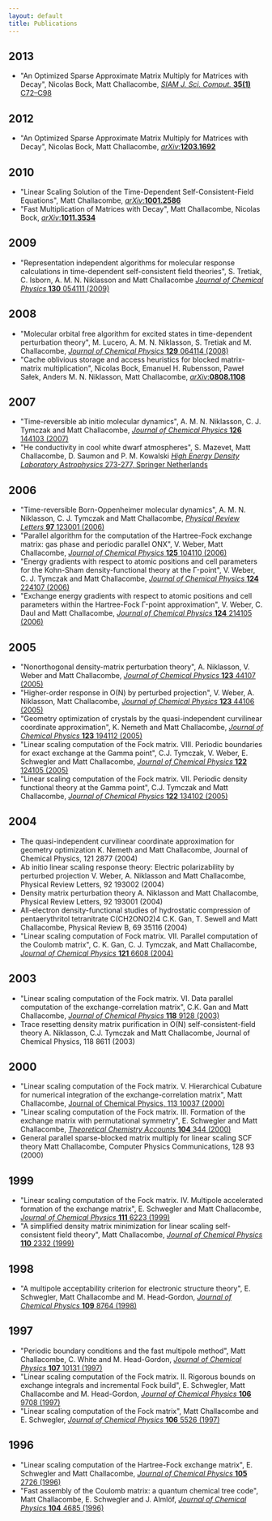 ```yaml
---
layout: default
title: Publications
---
```


2013
----

-   "An Optimized Sparse Approximate Matrix Multiply for Matrices with Decay", Nicolas Bock, Matt Challacombe, [*SIAM J. Sci. Comput.* **35(1)** C72–C98](http://dx.doi.org/10.1137/120870761)

2012
----

-   "An Optimized Sparse Approximate Matrix Multiply for Matrices with Decay", Nicolas Bock, Matt Challacombe, [*arXiv*:**1203.1692**](http://arxiv.org/abs/1203.1692)

2010
----

-   "Linear Scaling Solution of the Time-Dependent Self-Consistent-Field Equations", Matt Challacombe, [*arXiv*:**1001.2586**](http://arxiv.org/abs/1001.2586)
-   "Fast Multiplication of Matrices with Decay", Matt Challacombe, Nicolas Bock, [*arXiv*:**1011.3534**](http://arxiv.org/abs/1011.3534)

2009
----

-   "Representation independent algorithms for molecular response calculations in time-dependent self-consistent field theories", S. Tretiak, C. Isborn, A. M. N. Niklasson and Matt Challacombe [*Journal of Chemical Physics* **130** 054111 (2009)](http://dx.doi.org/10.1063/1.3068658)

2008
----

-   "Molecular orbital free algorithm for excited states in time-dependent perturbation theory", M. Lucero, A. M. N. Niklasson, S. Tretiak and M. Challacombe, [*Journal of Chemical Physics* **129** 064114 (2008)](http://dx.doi.org/10.1063/1.2965535)
-   "Cache oblivious storage and access heuristics for blocked matrix-matrix multiplication", Nicolas Bock, Emanuel H. Rubensson, Paweł Sałek, Anders M. N. Niklasson, Matt Challacombe, [*arXiv*:**0808.1108**](http://arxiv.org/abs/0808.1108)

2007
----

-   "Time-reversible ab initio molecular dynamics", A. M. N. Niklasson, C. J. Tymczak and Matt Challacombe, [*Journal of Chemical Physics* **126** 144103 (2007)](http://dx.doi.org/10.1063/1.2715556)
-   "He conductivity in cool white dwarf atmospheres", S. Mazevet, Matt Challacombe, D. Saumon and P. M. Kowalski [*High Energy Density Laboratory Astrophysics* 273-277, Springer Netherlands](http://dx.doi.org/10.1007/978-1-4020-6055-7_50)

2006
----

-   "Time-reversible Born-Oppenheimer molecular dynamics", A. M. N. Niklasson, C. J. Tymczak and Matt Challacombe, [*Physical Review Letters* **97** 123001 (2006)](http://dx.doi.org/10.1103/PhysRevLett.97.123001)
-   "Parallel algorithm for the computation of the Hartree-Fock exchange matrix: gas phase and periodic parallel ONX", V. Weber, Matt Challacombe, [*Journal of Chemical Physics* **125** 104110 (2006)](http://dx.doi.org/10.1063/1.2222359)
-   "Energy gradients with respect to atomic positions and cell parameters for the Kohn-Sham density-functional theory at the Γ-point", V. Weber, C. J. Tymczak and Matt Challacombe, [*Journal of Chemical Physics* **124** 224107 (2006)](http://dx.doi.org/10.1063/1.2202105)
-   "Exchange energy gradients with respect to atomic positions and cell parameters within the Hartree-Fock Γ-point approximation", V. Weber, C. Daul and Matt Challacombe, [*Journal of Chemical Physics* **124** 214105 (2006)](http://dx.doi.org/10.1063/1.2207625)

2005
----

-   "Nonorthogonal density-matrix perturbation theory", A. Niklasson, V. Weber and Matt Challacombe, [*Journal of Chemical Physics* **123** 44107 (2005)](http://dx.doi.org/10.1063/1.1944725)
-   "Higher-order response in O(N) by perturbed projection", V. Weber, A. Niklasson, Matt Challacombe, [*Journal of Chemical Physics* **123** 44106 (2005)](http://dx.doi.org/10.1063/1.1944724)
-   "Geometry optimization of crystals by the quasi-independent curvilinear coordinate approximation", K. Nemeth and Matt Challacombe, [*Journal of Chemical Physics* **123** 194112 (2005)](http://dx.doi.org/10.1063/1.2121569)
-   "Linear scaling computation of the Fock matrix. VIII. Periodic boundaries for exact exchange at the Gamma point", C.J. Tymczak, V. Weber, E. Schwegler and Matt Challacombe, [*Journal of Chemical Physics* **122** 124105 (2005)](http://dx.doi.org/10.1063/1.1869470)
-   "Linear scaling computation of the Fock matrix. VII. Periodic density functional theory at the Gamma point", C.J. Tymczak and Matt Challacombe, [*Journal of Chemical Physics* **122** 134102 (2005)](http://dx.doi.org/10.1063/1.1853374)

2004
----

-   The quasi-independent curvilinear coordinate approximation for geometry optimization K. Nemeth and Matt Challacombe, Journal of Chemical Physics, 121 2877 (2004)
-   Ab initio linear scaling response theory: Electric polarizability by perturbed projection V. Weber, A. Niklasson and Matt Challacombe, Physical Review Letters, 92 193002 (2004)
-   Density matrix perturbation theory A. Niklasson and Matt Challacombe, Physical Review Letters, 92 193001 (2004)
-   All-electron density-functional studies of hydrostatic compression of pentaerythritol tetranitrate C(CH2ONO2)4 C.K. Gan, T. Sewell and Matt Challacombe, Physical Review B, 69 35116 (2004)
-   "Linear scaling computation of Fock matrix. VII. Parallel computation of the Coulomb matrix", C. K. Gan, C. J. Tymczak, and Matt Challacombe, [*Journal of Chemical Physics* **121** 6608 (2004)](http://dx.doi.org/10.1063/1.1790891)

2003
----

-   "Linear scaling computation of the Fock matrix. VI. Data parallel computation of the exchange-correlation matrix", C.K. Gan and Matt Challacombe, [*Journal of Chemical Physics* **118** 9128 (2003)](http://dx.doi.org/10.1063/1.1568734)
-   Trace resetting density matrix purification in O(N) self-consistent-field theory A. Niklasson, C.J. Tymczak and Matt Challacombe, Journal of Chemical Physics, 118 8611 (2003)

2000
----

-   "Linear scaling computation of the Fock matrix. V. Hierarchical Cubature for numerical integration of the exchange-correlation matrix", Matt Challacombe, [Journal of Chemical Physics, 113 10037 (2000)](http://dx.doi.org/10.1063/1.1316012)
-   "Linear scaling computation of the Fock matrix. III. Formation of the exchange matrix with permutational symmetry", E. Schwegler and Matt Challacombe, [*Theoretical Chemistry Accounts* **104** 344 (2000)](http://dx.doi.org/10.1007/s002140000127)
-   General parallel sparse-blocked matrix multiply for linear scaling SCF theory Matt Challacombe, Computer Physics Communications, 128 93 (2000)

1999
----

-   "Linear scaling computation of the Fock matrix. IV. Multipole accelerated formation of the exchange matrix", E. Schwegler and Matt Challacombe, [*Journal of Chemical Physics* **111** 6223 (1999)](http://dx.doi.org/10.1063/1.479926)
-   "A simplified density matrix minimization for linear scaling self-consistent field theory", Matt Challacombe, [*Journal of Chemical Physics* **110** 2332 (1999)](http://dx.doi.org/10.1063/1.477969)

1998
----

-   "A multipole acceptability criterion for electronic structure theory", E. Schwegler, Matt Challacombe and M. Head-Gordon, [*Journal of Chemical Physics* **109** 8764 (1998)](http://dx.doi.org/10.1063/1.477546)

1997
----

-   "Periodic boundary conditions and the fast multipole method", Matt Challacombe, C. White and M. Head-Gordon, [*Journal of Chemical Physics* **107** 10131 (1997)](http://dx.doi.org/10.1063/1.474150)
-   "Linear scaling computation of the Fock matrix. II. Rigorous bounds on exchange integrals and incremental Fock build", E. Schwegler, Matt Challacombe and M. Head-Gordon, [*Journal of Chemical Physics* **106** 9708 (1997)](http://dx.doi.org/10.1063/1.473833)
-   "Linear scaling computation of the Fock matrix", Matt Challacombe and E. Schwegler, [*Journal of Chemical Physics* **106** 5526 (1997)](http://dx.doi.org/10.1063/1.473575)

1996
----

-   "Linear scaling computation of the Hartree-Fock exchange matrix", E. Schwegler and Matt Challacombe, [*Journal of Chemical Physics* **105** 2726 (1996)](http://dx.doi.org/10.1063/1.472135)
-   "Fast assembly of the Coulomb matrix: a quantum chemical tree code", Matt Challacombe, E. Schwegler and J. Almlöf, [*Journal of Chemical Physics* **104** 4685 (1996)](http://dx.doi.org/10.1063/1.471163)

